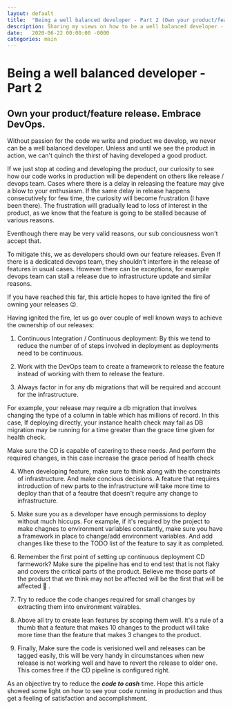 ```yaml
---
layout: default
title:  "Being a well balanced developer - Part 2 (Own your product/feature release)"
description: Sharing my views on how to be a well balanced developer - Part 2. Productionalising the code
date:   2020-06-22 00:00:00 -0000
categories: main
---
```


# Being a well balanced developer - Part 2 
## Own your product/feature release. Embrace DevOps.

Without passion for the code we write and product we develop, we never can be a well balanced developer. Unless and until we see the product in action, we can't quinch the thirst of having developed a good product. 

If we just stop at coding and developing the product, our curiosity to see how our code works in production will be dependent on others like release / devops team. Cases where there is a delay in releasing the feature may give a blow to your enthusiasm. If the same delay in release happens consecutively for few time, the curiosity will become frustration (I have been there). The frustration will gradually lead to loss of interest in the product, as we know that the feature is going to be stalled because of various reasons.

Eventhough there may be very valid reasons, our sub conciousness won't accept that.

To mitigate this, we as developers should own our feature releases. Even If there is a dedicated devops team, they shouldn't interfere in the release of features in usual cases. However there can be exceptions, for example devops team can stall a release due to infrastructure update and similar reasons.

If you have reached this far, this article hopes to have ignited the fire of owning your releases 😉.

Having ignited the fire, let us go over couple of well known ways to achieve the ownership of our releases:

1. Continuous Integration / Continuous deployment: By this we tend to reduce the number of of steps involved in deployment as deployments need to be continuous.

2. Work with the DevOps team to create a framework to release the feature instead of working with them to release the feature. 

3. Always factor in for any db migrations that will be required and account for the infrastructure. 

For example, your release may require a db migration that involves changing the type of a column in table which has millions of record. In this case, If deploying directly, your instance health check may fail as DB migration may be running for a time greater than the grace time given for health check. 

Make sure the CD is capable of catering to these needs. And perform the required changes, in this case increase the grace period of health check

4. When developing feature, make sure to think along with the constraints of infrastructure. And make concious decisions. A feature that requires introduction of new parts to the infrastructure will take more time to deploy than that of a feautre that doesn't require any change to infrastructure. 

5. Make sure you as a developer have enough permissions to deploy without much hiccups. For example, if it's required by the project to make chagnes to environment variables constantly, make sure you have a framework in place to change/add environment variables. And add changes like these to the TODO list of the feature to say it as completed.

6. Remember the first point of setting up continuous deployment CD farmework? Make sure the pipeline has end to end test that is not flaky and covers the critical parts of the product. Believe me those parts of the product that we think may not be affected will be the first that will be affected 😬 .

7. Try to reduce the code changes required for small changes by extracting them into environment vairables.

8. Above all try to create lean features by scoping them well. It's a rule of a thumb that a feature that makes 10 changes to the product will take more time than the feature that makes 3 changes to the product.

9. Finally, Make sure the code is verisioned well and releases can be tagged easily, this will be very handy in circumstances when new release is not working well and have to revert the release to older one. This comes free if the CD pipeline is configured right.

As an objective try to reduce the **_code to cash_** time. Hope this article showed some light on how to see your code running in production and thus get a feeling of satisfaction and accomplishment.